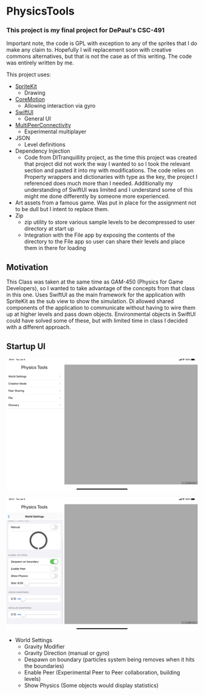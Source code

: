 # PhysicsTools
### This project is my final project for DePaul's CSC-491
Important note, the code is GPL with exception to any of the sprites that I do make any claim to. Hopefully I will replacement soon with creative commons alternatives, but that is not the case as of this writing. The code was entirely written by me. 

This project uses: 
- [SpriteKit](https://developer.apple.com/documentation/spritekit/) 
  - Drawing
- [CoreMotion](https://developer.apple.com/documentation/coremotion)
  - Allowing interaction via gyro
- [SwiftUI](https://developer.apple.com/xcode/swiftui/)
    - General UI
- [MultiPeerConnectivity](https://developer.apple.com/documentation/multipeerconnectivity)
    - Experimental multiplayer
- JSON
  - Level definitions
- Dependency Injection
  - Code from DITranquillity project, as the time this project was created that project did not work the way I wanted to so I took the relevant section and pasted it into my with modifications. The code relies on Property wrappers and dictionaries with type as the key, the project I referenced does much more than I needed. Additionally my understanding of SwiftUI was limited and I understand some of this might me done differently by someone more experienced. 
- Art assets from a famous game. Was put in place for the assignment not to be dull but I intent to replace them.
- Zip 
  - zip utility to store various sample levels to be decompressed to user directory at start up
  - Integration with the File app by exposing the contents of the directory to the File app so user can share their levels and place them in there for loading

## Motivation
This Class was taken at the same time as GAM-450 (Physics for Game Developers), so I wanted to take advantage of the concepts from that class in this one. Uses SwiftUI as the main framework for the application with SpriteKit as the sub view to show the simulation. Di allowed shared components of the application to communicate without having to wire them up at higher levels and pass down objects. Environmental objects in SwiftUI could have solved some of these, but with limited time in class I decided with a different approach. 



## Startup UI

![alt Startup UI](Screenshots/IMG_0003.PNG)

![alt World Settings](Screenshots/IMG_0004.PNG)
- World Settings
  - Gravity Modifier
  - Gravity Direction (manual or gyro)
  - Despawn on boundary (particles system being removes when it hits the boundaries)
  - Enable Peer (Experimental Peer to Peer collaboration, building levels)
  - Show Physics (Some objects would display statistics)